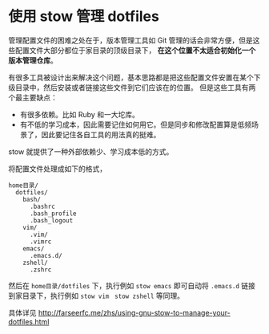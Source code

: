 # 使用 stow 管理 dotfiles



管理配置文件的困难之处在于，版本管理工具如 Git 管理的话会非常方便，但是这些配置文件大部分都位于家目录的顶级目录下， **在这个位置不太适合初始化一个版本管理仓库**。



有很多工具被设计出来解决这个问题，基本思路都是把这些配置文件安置在某个下级目录中，然后安装或者链接这些文件到它们应该在的位置。 但是这些工具有两个最主要缺点：

- 有很多依赖。比如 Ruby 和一大坨库。
- 有不低的学习成本，因此需要记住如何用它。但是同步和修改配置算是低频场景了，因此要记住各自工具的用法真的挺难。



stow 就提供了一种外部依赖少、学习成本低的方式。



将配置文件处理成如下的格式，

```
home目录/
  dotfiles/
    bash/
      .bashrc
      .bash_profile
      .bash_logout
    vim/
      .vim/
      .vimrc
    emacs/
      .emacs.d/
    zshell/
      .zshrc
```



然后在 `home目录/dotfiles` 下，执行例如 `stow emacs` 即可自动将 `.emacs.d` 链接到家目录下，执行例如 `stow vim ` `stow zshell` 等同理。



具体详见 http://farseerfc.me/zhs/using-gnu-stow-to-manage-your-dotfiles.html